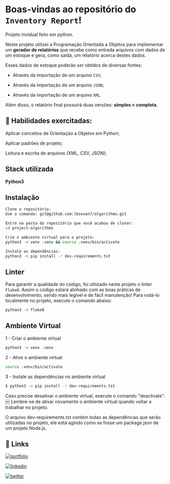 # Boas-vindas ao repositório do `Inventory Report`!
Projeto invidual feito em python.

Neste projeto utilizei a Programação Orientada a Objetos para implementar um **gerador de relatórios** que recebe como entrada arquivos com dados de um estoque e gera, como saída, um relatório acerca destes dados.

Esses dados de estoque poderão ser obtidos de diversas fontes:

  - Através da importação de um arquivo `CSV`;

  - Através da importação de um arquivo `JSON`;

  - Através da importação de um arquivo `XML`.

Além disso, o relatório final possuirá duas versões: **simples** e **completa**.

  ## 🚵 Habilidades exercitadas:

Aplicar conceitos de Orientação a Objetos em Python;

Aplicar padrões de projeto;

Leitura e escrita de arquivos (XML, CSV, JSON);
## Stack utilizada

**Python3**


## Instalação

```bash
Clone o repositório:
Use o comando: git@github.com:lbseven7/algorithms.git

Entre na pasta do repositório que você acabou de clonar:
cd project-algorithms

Crie o ambiente virtual para o projeto:
python3 -m venv .venv && source .venv/bin/activate

Instale as dependências:
python3 -m pip install -r dev-requirements.txt
```

## Linter
Para garantir a qualidade do código, foi utilizado neste projeto o linter `Flake8`.
  Assim o código estará alinhado com as boas práticas de desenvolvimento, sendo mais legível
  e de fácil manutenção! Para rodá-lo localmente no projeto, execute o comando abaixo:

```bash
python3 -m flake8
```

## Ambiente Virtual
1 - Criar o ambiente virtual
```bash
python3 -m venv .venv
```
2 - Ative o ambiente virtual
```bash
source .venv/bin/activate
```
3 - Instale as dependências no ambiente virtual
```bash
$ python3 -m pip install -r dev-requirements.txt
```
Caso precise desativar o ambiente virtual, execute o comando "deactivate". ￼ Lembre-se de ativar novamente o ambiente virtual quando voltar a trabalhar no projeto.

O arquivo dev-requirements.txt contém todas as dependências que serão utilizadas no projeto, ele está agindo como se fosse um package.json de um projeto Node.js.



## 🔗 Links
[![portfolio](https://img.shields.io/badge/my_portfolio-000?style=for-the-badge&logo=ko-fi&logoColor=white)](https://portfolio-iota-azure-34.vercel.app/)

[![linkedin](https://img.shields.io/badge/linkedin-0A66C2?style=for-the-badge&logo=linkedin&logoColor=white)](https://www.linkedin.com/in/leobarbosa-dev/)

[![twitter](https://img.shields.io/badge/twitter-1DA1F2?style=for-the-badge&logo=twitter&logoColor=white)](https://twitter.com/LBarbosaDev)
